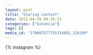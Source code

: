 ```yaml
---
layout: post
title: "Staring contest"
date: 2012-04-28 09:35:13
categories: ["Valencia"]
tags: []
media_id: "179607577755314892_326209"
---
```


{% instagram %}
